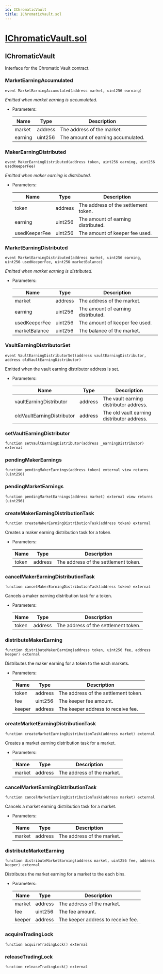 ```yaml
---
id: IChromaticVault
title: IChromaticVault.sol
---
```

# [IChromaticVault.sol](https://github.com/chromatic-protocol/contracts/tree/main/contracts/core/interfaces/IChromaticVault.sol)

## IChromaticVault

Interface for the Chromatic Vault contract.

### MarketEarningAccumulated

```solidity
event MarketEarningAccumulated(address market, uint256 earning)
```

_Emitted when market earning is accumulated._

- Parameters:

  | Name | Type | Description |
  | ---- | ---- | ----------- |
  | market | address | The address of the market. |
  | earning | uint256 | The amount of earning accumulated. |

### MakerEarningDistributed

```solidity
event MakerEarningDistributed(address token, uint256 earning, uint256 usedKeeperFee)
```

_Emitted when maker earning is distributed._

- Parameters:

  | Name | Type | Description |
  | ---- | ---- | ----------- |
  | token | address | The address of the settlement token. |
  | earning | uint256 | The amount of earning distributed. |
  | usedKeeperFee | uint256 | The amount of keeper fee used. |

### MarketEarningDistributed

```solidity
event MarketEarningDistributed(address market, uint256 earning, uint256 usedKeeperFee, uint256 marketBalance)
```

_Emitted when market earning is distributed._

- Parameters:

  | Name | Type | Description |
  | ---- | ---- | ----------- |
  | market | address | The address of the market. |
  | earning | uint256 | The amount of earning distributed. |
  | usedKeeperFee | uint256 | The amount of keeper fee used. |
  | marketBalance | uint256 | The balance of the market. |

### VaultEarningDistributorSet

```solidity
event VaultEarningDistributorSet(address vaultEarningDistributor, address oldVaultEarningDistributor)
```

Emitted when the vault earning distributor address is set.

- Parameters:

  | Name | Type | Description |
  | ---- | ---- | ----------- |
  | vaultEarningDistributor | address | The vault earning distributor address. |
  | oldVaultEarningDistributor | address | The old vault earning distributor address. |

### setVaultEarningDistributor

```solidity
function setVaultEarningDistributor(address _earningDistributor) external
```

### pendingMakerEarnings

```solidity
function pendingMakerEarnings(address token) external view returns (uint256)
```

### pendingMarketEarnings

```solidity
function pendingMarketEarnings(address market) external view returns (uint256)
```

### createMakerEarningDistributionTask

```solidity
function createMakerEarningDistributionTask(address token) external
```

Creates a maker earning distribution task for a token.

- Parameters:

  | Name | Type | Description |
  | ---- | ---- | ----------- |
  | token | address | The address of the settlement token. |

### cancelMakerEarningDistributionTask

```solidity
function cancelMakerEarningDistributionTask(address token) external
```

Cancels a maker earning distribution task for a token.

- Parameters:

  | Name | Type | Description |
  | ---- | ---- | ----------- |
  | token | address | The address of the settlement token. |

### distributeMakerEarning

```solidity
function distributeMakerEarning(address token, uint256 fee, address keeper) external
```

Distributes the maker earning for a token to the each markets.

- Parameters:

  | Name | Type | Description |
  | ---- | ---- | ----------- |
  | token | address | The address of the settlement token. |
  | fee | uint256 | The keeper fee amount. |
  | keeper | address | The keeper address to receive fee. |

### createMarketEarningDistributionTask

```solidity
function createMarketEarningDistributionTask(address market) external
```

Creates a market earning distribution task for a market.

- Parameters:

  | Name | Type | Description |
  | ---- | ---- | ----------- |
  | market | address | The address of the market. |

### cancelMarketEarningDistributionTask

```solidity
function cancelMarketEarningDistributionTask(address market) external
```

Cancels a market earning distribution task for a market.

- Parameters:

  | Name | Type | Description |
  | ---- | ---- | ----------- |
  | market | address | The address of the market. |

### distributeMarketEarning

```solidity
function distributeMarketEarning(address market, uint256 fee, address keeper) external
```

Distributes the market earning for a market to the each bins.

- Parameters:

  | Name | Type | Description |
  | ---- | ---- | ----------- |
  | market | address | The address of the market. |
  | fee | uint256 | The fee amount. |
  | keeper | address | The keeper address to receive fee. |

### acquireTradingLock

```solidity
function acquireTradingLock() external
```

### releaseTradingLock

```solidity
function releaseTradingLock() external
```

